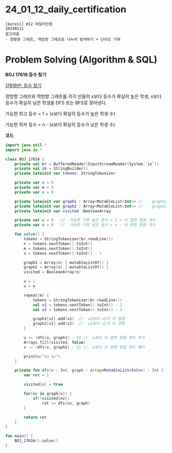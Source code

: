 # 24_01_12_daily_certification

```
[koreii] #12 데일리인증
20240111
알고리즘
- 정뱡향 그래프, 역방향 그래프로 나누어 탐색하기 + 난이도 기여
```

# Problem Solving (Algorithm & SQL)

**BOJ 17616 등수 찾기**

[17616번: 등수 찾기](https://www.acmicpc.net/problem/17616)

정방향 그래프와 역방향 그래프를 각각 만들어 x보다 등수가 확실히 높은 학생, x보다 등수가 확실히 낮은 학생을 DFS 또는 BFS로 찾아낸다.

가능한 최고 등수 = 1 + (x보다 확실히 등수가 높은 학생 수)

가능한 최저 등수 = n - (x보다 확실히 등수가 낮은 학생 수)

**코드**

```kotlin
import java.util.*
import java.io.*

class BOJ_17616 {
    private val br = BufferedReader(InputStreamReader(System.`in`))
    private val sb = StringBuilder()
    private lateinit var tokens: StringTokenizer

    private var n = 0
    private var m = 0
    private var x = 0

    private lateinit var graph1 : Array<MutableList<Int>> //    graph1[i] : i보다 높은 등수인 정점 리스트
    private lateinit var graph2 : Array<MutableList<Int>> //    graph2[i] : i보다 낮은 등수인 정점 리스트
    private lateinit var visited :BooleanArray

    private var u = 0   //  가능한 가장 높은 등수 = 1 + 더 잘한 정점 개수
    private var v = 0   //  가능한 가장 낮은 등수 = n - 더 못한 정점 개수

    fun solve() {
        tokens = StringTokenizer(br.readLine())
        n = tokens.nextToken().toInt()
        m = tokens.nextToken().toInt()
        x = tokens.nextToken().toInt() - 1

        graph1 = Array(n) { mutableListOf() }
        graph2 = Array(n) { mutableListOf() }
        visited = BooleanArray(n)

        u = 1
        v = n

        repeat(m) {
            tokens = StringTokenizer(br.readLine())
            val v1 = tokens.nextToken().toInt() - 1
            val v2 = tokens.nextToken().toInt() - 1

            graph1[v2].add(v1)  //  v2보다 v1이 더 잘함
            graph2[v1].add(v2)  //  v1보다 v2가 더 못함
        }

        u += (dfs(x, graph1) - 1) //  x보다 더 잘한 정점 개수 추가
        Arrays.fill(visited, false)
        v -= (dfs(x, graph2) - 1) //  x보다 더 못한 정점 개수 빼기

        println("$u $v")
    }

    private fun dfs(v : Int, graph : Array<MutableList<Int>>) : Int {
        var ret = 1

        visited[v] = true

        for(nv in graph[v]) {
            if(!visited[nv])
                ret += dfs(nv, graph)
        }

        return ret
    }
}

fun main() {
    BOJ_17616().solve()
}
```